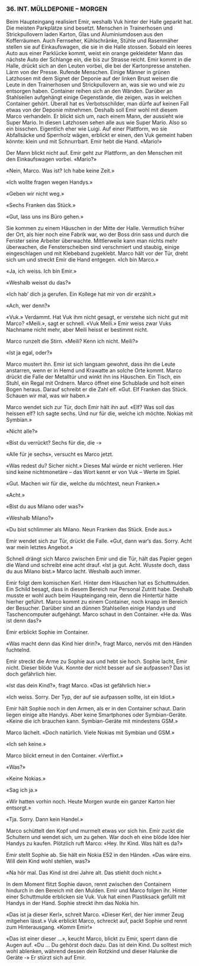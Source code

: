### 36. INT. MÜLLDEPONIE – MORGEN

Beim Haupteingang realisiert Emir, weshalb Vuk hinter der Halle geparkt hat. Die meisten Parkplätze sind besetzt. Menschen in Trainerhosen und Strickpullovern laden Karton, Glas und Aluminiumdosen aus den Kofferräumen. Auch Fernseher, Kühlschränke, Stühle und Rasenmäher stellen sie auf Einkaufswagen, die sie in die Halle stossen. Sobald ein leeres Auto aus einer Parklücke kommt, weist ein orange gekleideter Mann das nächste Auto der Schlange ein, die bis zur Strasse reicht. Emir kommt in die Halle, drückt sich an den Leuten vorbei, die bei der Kartonpresse anstehen. Lärm von der Presse. Rufende Menschen. Einige Männer in grünen Latzhosen mit dem Signet der Deponie auf der linken Brust weisen die Leute in den Trainerhosen und Strickpullovern an, was sie wo und wie zu entsorgen haben. Container reihen sich an den Wänden. Darüber an Stahlseilen aufgehängt einige Gegenstände, die zeigen, was in welchen Container gehört. Überall hat es Verbotsschilder, man dürfe auf keinen Fall etwas von der Deponie mitnehmen. Deshalb soll Emir wohl mit diesem Marco verhandeln. Er blickt sich um, nach einem Mann, der aussieht wie Super Mario. In diesen Latzhosen sehen alle aus wie Super Mario. Also so ein bisschen. Eigentlich eher wie Luigi. Auf einer Plattform, wo sie Abfallsäcke und Sperrholz wägen, erblickt er einen, den Vuk gemeint haben könnte: klein und mit Schnurrbart. Emir hebt die Hand. «Mario!»

Der Mann blickt nicht auf. Emir geht zur Plattform, an den Menschen mit den Einkaufswagen vorbei. «Mario?»

«Nein, Marco. Was ist? Ich habe keine Zeit.»

«Ich wollte fragen wegen Handys.»

«Geben wir nicht weg.»

«Sechs Franken das Stück.»

«Gut, lass uns ins Büro gehen.»

Sie kommen zu einem Häuschen in der Mitte der Halle. Vermutlich früher der Ort, als hier noch eine Fabrik war, wo der Boss drin sass und durch die Fenster seine Arbeiter überwachte. Mittlerweile kann man nichts mehr überwachen, die Fensterscheiben sind verschmiert und staubig, einige eingeschlagen und mit Klebeband zugeklebt. Marco hält vor der Tür, dreht sich um und streckt Emir die Hand entgegen. «Ich bin Marco.»

«Ja, ich weiss. Ich bin Emir.»

«Weshalb weisst du das?»

«Ich hab’ dich ja gerufen. Ein Kollege hat mir von dir erzählt.»

«Ach, wer denn?»

«Vuk.» Verdammt. Hat Vuk ihm nicht gesagt, er verstehe sich nicht gut mit Marco? «Meili.», sagt er schnell. «Vuk Meili.» Emir weiss zwar Vuks Nachname nicht mehr, aber Meili heisst er bestimmt nicht.

Marco runzelt die Stirn. «Meili? Kenn ich nicht. Meili?»

«Ist ja egal, oder?»

Marco mustert ihn. Emir ist sich langsam gewohnt, dass ihn die Leute anstarren, wenn er in Hemd und Krawatte an solche Orte kommt. Marco drückt die Falle der Metalltür und winkt ihn ins Häuschen. Ein Tisch, ein Stuhl, ein Regal mit Ordnern. Marco öffnet eine Schublade und holt einen Bogen heraus. Darauf schreibt er die Zahl elf. «Gut. Elf Franken das Stück. Schauen wir mal, was wir haben.»

Marco wendet sich zur Tür, doch Emir hält ihn auf. «Elf? Was soll das heissen elf? Ich sagte sechs. Und nur für die, welche ich möchte. Nokias mit Symbian.»

«Nicht alle?»

«Bist du verrückt? Sechs für die, die -»

«Alle für je sechs», versucht es Marco jetzt.

«Was redest du? Sicher nicht.» Dieses Mal würde er nicht verlieren. Hier sind keine nichtmonetäre – das Wort kennt er von Vuk – Werte im Spiel.

«Gut. Machen wir für die, welche du möchtest, neun Franken.»

«Acht.»

«Bist du aus Milano oder was?»

«Weshalb Milano?»

«Du bist schlimmer als Milano. Neun Franken das Stück. Ende aus.»

Emir wendet sich zur Tür, drückt die Falle. «Gut, dann war‘s das. Sorry. Acht war mein letztes Angebot.»

Schnell drängt sich Marco zwischen Emir und die Tür, hält das Papier gegen die Wand und schreibt eine acht drauf. «Ist ja gut. Acht. Wusste doch, dass du aus Milano bist.» Marco lacht. Weshalb auch immer.

Emir folgt dem komischen Kerl. Hinter dem Häuschen hat es Schuttmulden. Ein Schild besagt, dass in diesem Bereich nur Personal Zutritt habe. Deshalb musste er wohl auch beim Haupteingang rein, denn die Hintertür hätte hierher geführt. Marco kommt zu einem Container, noch knapp im Bereich der Besucher. Darüber sind an dünnen Stahlseilen einige Handys und Taschencomputer aufgehängt. Marco schaut in den Container. «He da. Was ist denn das?»

Emir erblickt Sophie im Container.

«Was macht denn das Kind hier drin?», fragt Marco, nervös mit den Händen fuchtelnd.

Emir streckt die Arme zu Sophie aus und hebt sie hoch. Sophie lacht, Emir nicht. Dieser blöde Vuk. Konnte der nicht besser auf sie aufpassen? Das ist doch gefährlich hier.

«Ist das dein Kind?», fragt Marco. «Das ist gefährlich hier.»

«Ich weiss. Sorry. Der Typ, der auf sie aufpassen sollte, ist ein Idiot.»

Emir hält Sophie noch in den Armen, als er in den Container schaut. Darin liegen einige alte Handys. Aber keine Smartphones oder Symbian-Geräte. «Keine die ich brauchen kann. Symbian-Geräte mit mindestens GSM.»

Marco lächelt. «Doch natürlich. Viele Nokias mit Symbian und GSM.»

«Ich seh keine.»

Marco blickt erneut in den Container. «Verflixt.»

«Was?»

«Keine Nokias.»

«Sag ich ja.»

«Wir hatten vorhin noch. Heute Morgen wurde ein ganzer Karton hier entsorgt.»

«Tja. Sorry. Dann kein Handel.»

Marco schüttelt den Kopf und murmelt etwas vor sich hin. Emir zuckt die Schultern und wendet sich, um zu gehen. War doch eh eine blöde Idee hier Handys zu kaufen. Plötzlich ruft Marco: «Hey. Ihr Kind. Was hält es da?»

Emir stellt Sophie ab. Sie hält ein Nokia E52 in den Händen. «Das wäre eins. Will dein Kind wohl stehlen, was?»

«Na hör mal. Das Kind ist drei Jahre alt. Das stiehlt doch nicht.»

In dem Moment flitzt Sophie davon, rennt zwischen den Containern hindurch in den Bereich mit den Mulden. Emir und Marco folgen ihr. Hinter einer Schuttmulde erblicken sie Vuk. Vuk hat einen Plastiksack gefüllt mit Handys in der Hand. Sophie streckt ihm das Nokia hin.

«Das ist ja dieser Kerl», schreit Marco. «Dieser Kerl, der hier immer Zeug mitgehen lässt.» Vuk erblickt Marco, schreckt auf, packt Sophie und rennt zum Hinterausgang. «Komm Emir!»

«Das ist einer dieser ...», keucht Marco, blickt zu Emir, sperrt dann die Augen auf. «Du ... Du gehörst doch dazu. Das ist dein Kind. Du solltest mich wohl ablenken, während dessen dein Rotzkind und dieser Halunke die Geräte -» Er stürzt sich auf Emir.

